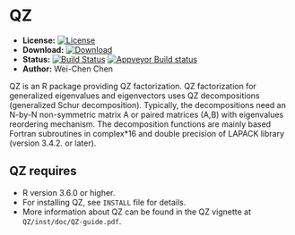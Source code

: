 # QZ

* **License:** [![License](http://img.shields.io/badge/license-MPL%202-orange.svg?style=flat)](https://www.mozilla.org/MPL/3.0/)
* **Download:** [![Download](http://cranlogs.r-pkg.org/badges/QZ)](https://cran.r-project.org/package=QZ)
* **Status:** [![Build Status](https://travis-ci.org/snoweye/QZ.png)](https://travis-ci.org/snoweye/QZ) [![Appveyor Build status](https://ci.appveyor.com/api/projects/status/32r7s2skrgm9ubva?svg=true)](https://ci.appveyor.com/project/snoweye/QZ)
* **Author:** Wei-Chen Chen

QZ is an R package providing QZ factorization. QZ factorization for generalized eigenvalues and eigenvectors uses QZ decompositions (generalized Schur decomposition). Typically, the decompositions need an N-by-N non-symmetric matrix A or paired matrices (A,B) with eigenvalues reordering mechanism. The decomposition functions are mainly based Fortran subroutines in complex\*16 and double precision of LAPACK library (version 3.4.2. or later).  

## QZ requires

* R version 3.6.0 or higher.
* For installing QZ, see ``INSTALL`` file for details.
* More information about QZ can be found in the QZ vignette at ``QZ/inst/doc/QZ-guide.pdf``.
